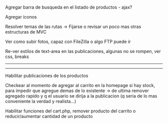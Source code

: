 <!-- En cuanto se filtra una categoría
-> agregar en la lista de filtros uno que diga Todos -->

<!-- Volver a mostrar el estado actual del producto
-> Activado o Desactivado, pero que sea solo informativo -->

<!-- Cambiar cotejamiento de mysql para \_cs para ser case sensitive
Ver cryptographic nonce, sessions -->

<!-- Poner wrapper para img y ver de nuevo el object-fit -->

Agregar barra de busqueda en el listado de productos - ajax?

Agregar iconos

<!-- Agregar login, ver bien el tema authentication -->

Resolver temas de las rutas
-> Fijarse o revisar un poco mas otras estructuras de MVC

Ver como subir fotos, capaz con FileZilla o algo FTP puede ir

Re-ver estilos de text-area en las publicaciones, algunas no se rompen, ver css, breaks

---

<!-- Armar vistas y todo lo demás faltante del lado del usuario -->
<!-- -> Finalizar acciones realizables en la pagina de cada producto, x ej. la foto -->

<!-- Guardar carrito en cookies? mostrar con js y dsp al final recuperar la cookie en checkout -->

---

Habilitar publicaciones de los productos

Checkear al momento de agregar al carrito en la homepage si hay stock, para impedir que agregue demas de lo existente
-> de ultima remover agregado rapido y q el usuario se dirija a la publicacion (q seria de lo mas conveniente la verdad y realista...)

Habilitar funciones del cart.php, remover producto del carrito o reducir/aumentar cantidad de un producto
